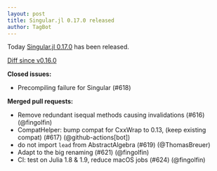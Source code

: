 ```yaml
---
layout: post
title: Singular.jl 0.17.0 released
author: TagBot
---
```


Today [Singular.jl 0.17.0](https://github.com/oscar-system/Singular.jl/releases/tag/v0.17.0) has
been released.

[Diff since v0.16.0](https://github.com/oscar-system/Singular.jl/compare/v0.16.0...v0.17.0)


**Closed issues:**
- Precompiling failure for Singular (#618)

**Merged pull requests:**
- Remove redundant isequal methods causing invalidations (#616) (@fingolfin)
- CompatHelper: bump compat for CxxWrap to 0.13, (keep existing compat) (#617) (@github-actions[bot])
- do not import `lead` from AbstractAlgebra (#619) (@ThomasBreuer)
- Adapt to the big renaming (#621) (@fingolfin)
- CI: test on Julia 1.8 & 1.9, reduce macOS jobs (#624) (@fingolfin)
